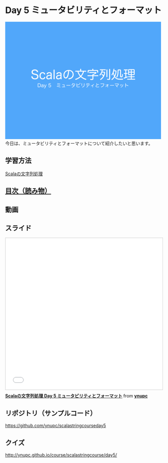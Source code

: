 <h1>Day 5 ミュータビリティとフォーマット</h1>
<img src="image/string_course.001.jpeg" width="500px"><br>
今日は、ミュータビリティとフォーマットについて紹介したいと思います。  
<h2>学習方法</h2>
<a href="http://ynupc.github.io/course/scalastringcourse/index.html" target="_blank">Scalaの文字列処理</a>
<h2><a href="SUMMARY.md">目次（読み物）</a></h2>
<h2>動画</h2>
<h2>スライド</h2>
<iframe src="//www.slideshare.net/slideshow/embed_code/key/cFYzaOvUMKdYWL" width="595" height="485" frameborder="0" marginwidth="0" marginheight="0" scrolling="no" style="border:1px solid #CCC; border-width:1px; margin-bottom:5px; max-width: 100%;" allowfullscreen> </iframe> <div style="margin-bottom:5px"> <strong> <a href="//www.slideshare.net/ynupc/scala-day-5" title="Scalaの文字列処理 Day 5 ミュータビリティとフォーマット" target="_blank">Scalaの文字列処理 Day 5 ミュータビリティとフォーマット</a> </strong> from <strong><a href="//www.slideshare.net/ynupc" target="_blank">ynupc</a></strong> </div>
<h2>リポジトリ（サンプルコード）</h2>
<a href="https://github.com/ynupc/scalastringcourseday5" target="_blank">https://github.com/ynupc/scalastringcourseday5</a>
<h2>クイズ</h2>
<a href="http://ynupc.github.io/course/scalastringcourse/day5/" target="_blank">http://ynupc.github.io/course/scalastringcourse/day5/</a>
